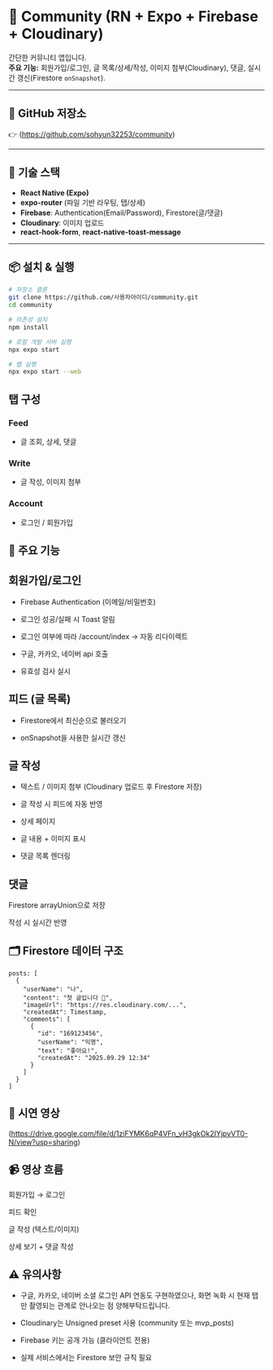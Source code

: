 # 📱 Community (RN + Expo + Firebase + Cloudinary)

간단한 커뮤니티 앱입니다.  
**주요 기능:** 회원가입/로그인, 글 목록/상세/작성, 이미지 첨부(Cloudinary), 댓글, 실시간 갱신(Firestore `onSnapshot`).

---

## 📂 GitHub 저장소
👉 (https://github.com/sohyun32253/community)  

---

## 🚀 기술 스택
- **React Native (Expo)**
- **expo-router** (파일 기반 라우팅, 탭/상세)
- **Firebase**: Authentication(Email/Password), Firestore(글/댓글)
- **Cloudinary**: 이미지 업로드
- **react-hook-form**, **react-native-toast-message**

---

## 📦 설치 & 실행

```bash
# 저장소 클론
git clone https://github.com/사용자아이디/community.git
cd community

# 의존성 설치
npm install

# 로컬 개발 서버 실행
npx expo start

# 웹 실행
npx expo start --web
```

## 탭 구성
### Feed 
- 글 조회, 상세, 댓글

### Write 
- 글 작성, 이미지 첨부

### Account 
- 로그인 / 회원가입

  

## 🔑 주요 기능

## 회원가입/로그인

- Firebase Authentication (이메일/비밀번호)

- 로그인 성공/실패 시 Toast 알림

- 로그인 여부에 따라 /account/index → 자동 리다이렉트

- 구글, 카카오, 네이버 api 호출

- 유효성 검사 실시

## 피드 (글 목록)

- Firestore에서 최신순으로 불러오기

- onSnapshot을 사용한 실시간 갱신

## 글 작성

- 텍스트 / 이미지 첨부 (Cloudinary 업로드 후 Firestore 저장)
  
- 글 작성 시 피드에 자동 반영

- 상세 페이지

- 글 내용 + 이미지 표시

- 댓글 목록 렌더링

## 댓글

Firestore arrayUnion으로 저장

작성 시 실시간 반영

## 🗂️ Firestore 데이터 구조
```
posts: [
  {
    "userName": "나",
    "content": "첫 글입니다 👋",
    "imageUrl": "https://res.cloudinary.com/...",
    "createdAt": Timestamp,
    "comments": [
      {
        "id": "169123456",
        "userName": "익명",
        "text": "좋아요!",
        "createdAt": "2025.09.29 12:34"
      }
    ]
  }
]
```

## 🎥 시연 영상

(https://drive.google.com/file/d/1ziFYMK6qP4VFn_vH3gkOk2IYjpyVT0-N/view?usp=sharing)

## 📹 영상 흐름

회원가입 → 로그인

피드 확인

글 작성 (텍스트/이미지)

상세 보기 + 댓글 작성

## ⚠️ 유의사항
- 구글, 카카오, 네이버 소셜 로그인 API 연동도 구현하였으나, 
화면 녹화 시 현재 탭만 촬영되는 관계로 안나오는 점 양해부탁드립니다.

- Cloudinary는 Unsigned preset 사용 (community 또는 mvp_posts)

- Firebase 키는 공개 가능 (클라이언트 전용)

- 실제 서비스에서는 Firestore 보안 규칙 필요





